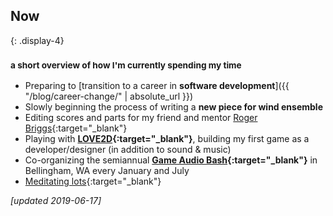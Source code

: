 ## Now
{: .display-4}
### <small>a short overview of how I'm currently spending my time</small>

- Preparing to [transition to a career in **software development**]({{ "/blog/career-change/" | absolute_url }})
- Slowly beginning the process of writing a **new piece for wind ensemble**
- Editing scores and parts for my friend and mentor [Roger Briggs](http://rogerbriggs.com){:target="_blank"}
- Playing with **[LOVE2D](https://love2d.org){:target="_blank"}**, building my first game as a developer/designer (in addition to sound & music)
- Co-organizing the semiannual **[Game Audio Bash](http://eepurl.com/cAOEzH){:target="_blank"}** in Bellingham, WA every January and July
- [Meditating lots](https://www.goodreads.com/book/show/25942786-the-mind-illuminated){:target="_blank"}

*[updated 2019-06-17]*
